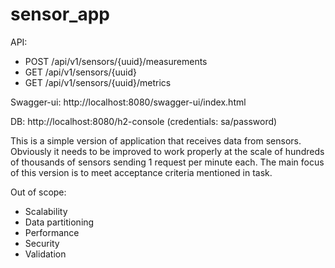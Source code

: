 # sensor_app
API:
- POST /api/v1/sensors/{uuid}/measurements
- GET /api/v1/sensors/{uuid}
- GET /api/v1/sensors/{uuid}/metrics

Swagger-ui:
http://localhost:8080/swagger-ui/index.html

DB:
http://localhost:8080/h2-console (credentials: sa/password)

This is a simple version of application that receives data from sensors. 
Obviously it needs to be improved to work properly at the scale of hundreds of 
thousands of sensors sending 1 request per minute each.
The main focus of this version is to meet acceptance criteria mentioned in task.

Out of scope:
- Scalability
- Data partitioning
- Performance
- Security
- Validation


